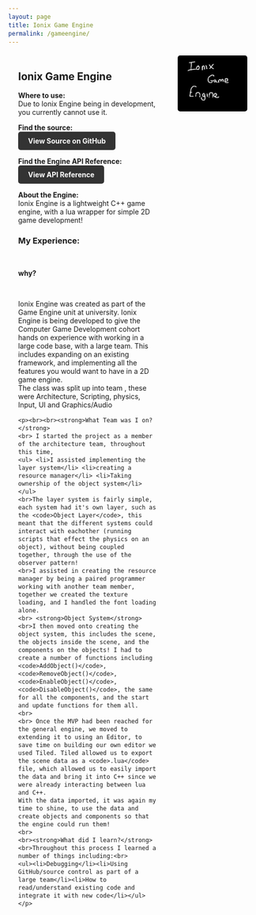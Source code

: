 ```yaml
---
layout: page
title: Ionix Game Engine
permalink: /gameengine/
---
```


<style>
    .game-page-container {
    display: flex;
    gap: 20px;
    margin: 20px;
  }
  .game-description {
    flex: 2;
    padding-right: 20px;
  }
  .game-images {
    flex: 1;
    display: flex;
    flex-direction: column;
    gap: 10px;
  }
  .game-images img {
    width: 100%;
    border-radius: 5px;
  }
  .github-button {
  display: inline-block;
  background-color: #333; /* GitHub color */
  color: #fff;
  padding: 10px 20px;
  border-radius: 5px;
  font-weight: bold;
  text-decoration: none;
  transition: background-color 0.3s;
}

.github-button:hover {
  background-color: #444;
}
</style>

<div class="game-page-container">
  
  <!-- Game description and experience -->
  <div class="game-description">
    <h2>Ionix Game Engine</h2>
    <p> <strong>Where to use:</strong> <br> Due to Ionix Engine being in development, you currently cannot use it. </p> 
    <p> <strong>Find the source:</strong>
    <br> <a href="https://github.com/kungaroh/Ionix-Game-Engine" target="_blank" class="github-button">View Source on GitHub</a> </p>
    <p><strong>Find the Engine API Reference:</strong> 
    <br> <a href="https://kungaroh.github.io/Ionix-Game-Engine/" target="_blank" class="github-button">View API Reference</a>
    <p><strong>About the Engine:</strong><br>Ionix Engine is a lightweight C++ game engine, with a lua wrapper for simple 2D game development!</p>
    <h3>My Experience:</h3>
    <br><p><strong>why?</strong></p>
    <br><p>Ionix Engine was created as part of the Game Engine unit at university. Ionix Engine is being developed to give the Computer Game Development cohort hands on experience with working in a large code base, with a large team. 
    This includes expanding on an existing framework, and implementing all the features you would want to have in a 2D game engine.
    <br>The class was split up into team , these were Architecture, Scripting, physics, Input, UI and Graphics/Audio</p>


    <p><br><br><strong>What Team was I on?</strong>
    <br> I started the project as a member of the architecture team, throughout this time, 
    <ul> <li>I assisted implementing the layer system</li> <li>creating a resource manager</li> <li>Taking ownership of the object system</li> </ul>
    <br>The layer system is fairly simple, each system had it's own layer, such as the <code>Object Layer</code>, this meant that the different systems could interact with eachother (running scripts that effect the physics on an object), without being coupled together, through the use of the observer pattern!
    <br>I assisted in creating the resource manager by being a paired programmer working with another team member, together we created the texture loading, and I handled the font loading alone.
    <br> <strong>Object System</strong>
    <br>I then moved onto creating the object system, this includes the scene, the objects inside the scene, and the components on the objects! I had to create a number of functions including <code>AddObject()</code>,  <code>RemoveObject()</code>,  <code>EnableObject()</code>,  <code>DisableObject()</code>, the same for all the components, and the start and update functions for them all.
    <br>
    <br> Once the MVP had been reached for the general engine, we moved to extending it to using an Editor, to save time on building our own editor we used Tiled. Tiled allowed us to export the scene data as a <code>.lua</code> file, which allowed us to easily import the data and bring it into C++ since we were already interacting between lua and C++.
    With the data imported, it was again my time to shine, to use the data and create objects and components so that the engine could run them!
    <br>
    <br><strong>What did I learn?</strong>
    <br>Throughout this process I learned a number of things including:<br>
    <ul><li>Debugging</li><li>Using GitHub/source control as part of a large team</li><li>How to read/understand existing code and integrate it with new code</li></ul></p>
  </div>

  <!-- Game images -->
  <div class="game-images">
    <img src="/portfolio icons/ionix logo.png" alt="Ionix Engine Logo">
    <!--<img src="/FireTeam Images/ladders and spray.gif" alt="A gif where the ladder increase and the hose is sprayed">
    <img src="/FireTeam Images/playing on playdate.jpeg" alt="An image of the game on a playdate">
    <img src="/FireTeam Images/medium building.png" alt="An image of a large building in the game on fire">
    <img src="/FireTeam Images/large building.png" alt="An image of a large building in the game on fire"> -->
     
  </div>
</div>

